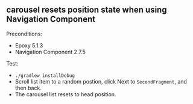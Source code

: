 ## carousel resets position state when using Navigation Component

Preconditions:

- Epoxy 5.1.3
- Navigation Component 2.7.5

Test:
- `./gradlew installDebug`
-  Scroll list item to a random postion, click Next to `SecondFragment`, and then back.
-  The carousel list resets to head position.
